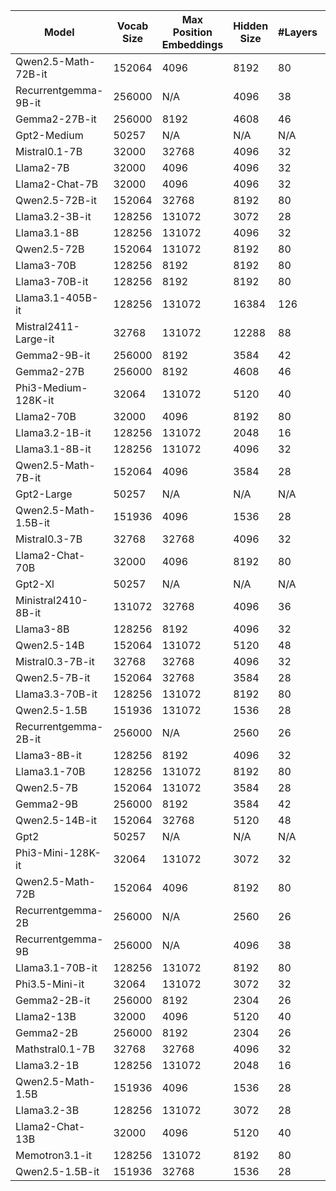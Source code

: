 | Model                | Vocab Size | Max Position Embeddings | Hidden Size | #Layers | #Heads | Activation Function | Torch Dtype | #Params (Est.) | #Params      |
| -------------------- | ---------- | ----------------------- | ----------- | ------- | ------ | ------------------- | ----------- | -------------- | ------------ |
| Qwen2.5-Math-72B-it  | 152064     | 4096                    | 8192        | 80      | 64     | silu                | bfloat16    | 72.71B         | 72706203648  |
| Recurrentgemma-9B-it | 256000     | N/A                     | 4096        | 38      | 16     | N/A                 | bfloat16    | 8.58B          | 8579977216   |
| Gemma2-27B-it        | 256000     | 8192                    | 4608        | 46      | 32     | gelu_pytorch_tanh   | bfloat16    | 27.23B         | 27227128320  |
| Gpt2-Medium          | 50257      | N/A                     | N/A         | N/A     | N/A    | N/A                 | None        | 354823.17K     | 354823168    |
| Mistral0.1-7B        | 32000      | 32768                   | 4096        | 32      | 32     | silu                | bfloat16    | 7.24B          | 7241732096   |
| Llama2-7B            | 32000      | 4096                    | 4096        | 32      | 32     | silu                | float16     | 6.74B          | 6738415616   |
| Llama2-Chat-7B       | 32000      | 4096                    | 4096        | 32      | 32     | silu                | float16     | 6.74B          | 6738415616   |
| Qwen2.5-72B-it       | 152064     | 32768                   | 8192        | 80      | 64     | silu                | bfloat16    | 72.71B         | 72706203648  |
| Llama3.2-3B-it       | 128256     | 131072                  | 3072        | 28      | 24     | silu                | bfloat16    | 3.21B          | 3212749824   |
| Llama3.1-8B          | 128256     | 131072                  | 4096        | 32      | 32     | silu                | bfloat16    | 8.03B          | 8030261248   |
| Qwen2.5-72B          | 152064     | 131072                  | 8192        | 80      | 64     | silu                | bfloat16    | 72.71B         | 72706203648  |
| Llama3-70B           | 128256     | 8192                    | 8192        | 80      | 64     | silu                | bfloat16    | 70.55B         | 70553706496  |
| Llama3-70B-it        | 128256     | 8192                    | 8192        | 80      | 64     | silu                | bfloat16    | 70.55B         | 70553706496  |
| Llama3.1-405B-it     | 128256     | 131072                  | 16384       | 126     | 128    | silu                | bfloat16    | 405.85B        | 405853388800 |
| Mistral2411-Large-it | 32768      | 131072                  | 12288       | 88      | 96     | silu                | None        | 122.61B        | 122610069504 |
| Gemma2-9B-it         | 256000     | 8192                    | 3584        | 42      | 16     | gelu_pytorch_tanh   | bfloat16    | 9.24B          | 9241705984   |
| Gemma2-27B           | 256000     | 8192                    | 4608        | 46      | 32     | gelu_pytorch_tanh   | float32     | 27.23B         | 27227128320  |
| Phi3-Medium-128K-it  | 32064      | 131072                  | 5120        | 40      | 40     | silu                | bfloat16    | 13.96B         | 13960238080  |
| Llama2-70B           | 32000      | 4096                    | 8192        | 80      | 64     | silu                | float16     | 68.98B         | 68976648192  |
| Llama3.2-1B-it       | 128256     | 131072                  | 2048        | 16      | 32     | silu                | bfloat16    | 1.24B          | 1235814400   |
| Llama3.1-8B-it       | 128256     | 131072                  | 4096        | 32      | 32     | silu                | bfloat16    | 8.03B          | 8030261248   |
| Qwen2.5-Math-7B-it   | 152064     | 4096                    | 3584        | 28      | 28     | silu                | bfloat16    | 7.62B          | 7615616512   |
| Gpt2-Large           | 50257      | N/A                     | N/A         | N/A     | N/A    | N/A                 | None        | 774030.08K     | 774030080    |
| Qwen2.5-Math-1.5B-it | 151936     | 4096                    | 1536        | 28      | 12     | silu                | bfloat16    | 1.54B          | 1543714304   |
| Mistral0.3-7B        | 32768      | 32768                   | 4096        | 32      | 32     | silu                | bfloat16    | 7.25B          | 7248023552   |
| Llama2-Chat-70B      | 32000      | 4096                    | 8192        | 80      | 64     | silu                | float16     | 68.98B         | 68976648192  |
| Gpt2-Xl              | 50257      | N/A                     | N/A         | N/A     | N/A    | N/A                 | None        | 1.56B          | 1557611200   |
| Ministral2410-8B-it  | 131072     | 32768                   | 4096        | 36      | 32     | silu                | bfloat16    | 8.02B          | 8019808256   |
| Llama3-8B            | 128256     | 8192                    | 4096        | 32      | 32     | silu                | bfloat16    | 8.03B          | 8030261248   |
| Qwen2.5-14B          | 152064     | 131072                  | 5120        | 48      | 40     | silu                | bfloat16    | 14.77B         | 14770033664  |
| Mistral0.3-7B-it     | 32768      | 32768                   | 4096        | 32      | 32     | silu                | bfloat16    | 7.25B          | 7248023552   |
| Qwen2.5-7B-it        | 152064     | 32768                   | 3584        | 28      | 28     | silu                | bfloat16    | 7.62B          | 7615616512   |
| Llama3.3-70B-it      | 128256     | 131072                  | 8192        | 80      | 64     | silu                | bfloat16    | 70.55B         | 70553706496  |
| Qwen2.5-1.5B         | 151936     | 131072                  | 1536        | 28      | 12     | silu                | bfloat16    | 1.54B          | 1543714304   |
| Recurrentgemma-2B-it | 256000     | N/A                     | 2560        | 26      | 10     | N/A                 | bfloat16    | 2.68B          | 2682862080   |
| Llama3-8B-it         | 128256     | 8192                    | 4096        | 32      | 32     | silu                | bfloat16    | 8.03B          | 8030261248   |
| Llama3.1-70B         | 128256     | 131072                  | 8192        | 80      | 64     | silu                | bfloat16    | 70.55B         | 70553706496  |
| Qwen2.5-7B           | 152064     | 131072                  | 3584        | 28      | 28     | silu                | bfloat16    | 7.62B          | 7615616512   |
| Gemma2-9B            | 256000     | 8192                    | 3584        | 42      | 16     | gelu_pytorch_tanh   | float32     | 9.24B          | 9241705984   |
| Qwen2.5-14B-it       | 152064     | 32768                   | 5120        | 48      | 40     | silu                | bfloat16    | 14.77B         | 14770033664  |
| Gpt2                 | 50257      | N/A                     | N/A         | N/A     | N/A    | N/A                 | None        | 124439.81K     | 124439808    |
| Phi3-Mini-128K-it    | 32064      | 131072                  | 3072        | 32      | 32     | silu                | bfloat16    | 3.82B          | 3821079552   |
| Qwen2.5-Math-72B     | 152064     | 4096                    | 8192        | 80      | 64     | silu                | bfloat16    | 72.71B         | 72706203648  |
| Recurrentgemma-2B    | 256000     | N/A                     | 2560        | 26      | 10     | N/A                 | float32     | 2.68B          | 2682862080   |
| Recurrentgemma-9B    | 256000     | N/A                     | 4096        | 38      | 16     | N/A                 | bfloat16    | 8.58B          | 8579977216   |
| Llama3.1-70B-it      | 128256     | 131072                  | 8192        | 80      | 64     | silu                | bfloat16    | 70.55B         | 70553706496  |
| Phi3.5-Mini-it       | 32064      | 131072                  | 3072        | 32      | 32     | silu                | bfloat16    | 3.82B          | 3821079552   |
| Gemma2-2B-it         | 256000     | 8192                    | 2304        | 26      | 8      | gelu_pytorch_tanh   | bfloat16    | 2.61B          | 2614341888   |
| Llama2-13B           | 32000      | 4096                    | 5120        | 40      | 40     | silu                | float16     | 13.02B         | 13015864320  |
| Gemma2-2B            | 256000     | 8192                    | 2304        | 26      | 8      | gelu_pytorch_tanh   | float32     | 2.61B          | 2614341888   |
| Mathstral0.1-7B      | 32768      | 32768                   | 4096        | 32      | 32     | silu                | float32     | 7.25B          | 7248023552   |
| Llama3.2-1B          | 128256     | 131072                  | 2048        | 16      | 32     | silu                | bfloat16    | 1.24B          | 1235814400   |
| Qwen2.5-Math-1.5B    | 151936     | 4096                    | 1536        | 28      | 12     | silu                | bfloat16    | 1.54B          | 1543714304   |
| Llama3.2-3B          | 128256     | 131072                  | 3072        | 28      | 24     | silu                | bfloat16    | 3.21B          | 3212749824   |
| Llama2-Chat-13B      | 32000      | 4096                    | 5120        | 40      | 40     | silu                | float16     | 13.02B         | 13015864320  |
| Memotron3.1-it       | 128256     | 131072                  | 8192        | 80      | 64     | silu                | bfloat16    | 70.55B         | 70553706496  |
| Qwen2.5-1.5B-it      | 151936     | 32768                   | 1536        | 28      | 12     | silu                | bfloat16    | 1.54B          | 1543714304   |